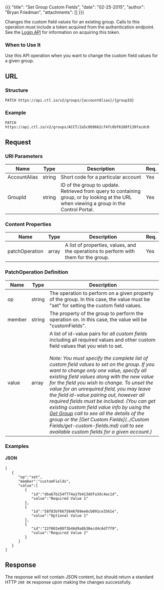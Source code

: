 {{{
  "title": "Set Group Custom Fields",
  "date": "02-25-2015",
  "author": "Bryan Friedman",
  "attachments": []
}}}

Changes the custom field values for an existing group. Calls to this operation must include a token acquired from the authentication endpoint. See the [Login API](../Authentication/login.md) for information on acquiring this token.

### When to Use It

Use this API operation when you want to change the custom field values for a given group.

## URL

### Structure

    PATCH https://api.ctl.io/v2/groups/{accountAlias}/{groupId}

### Example

    PATCH https://api.ctl.io/v2/groups/ACCT/2a5c0b9662cf4fc8bf6180f139facdc0

## Request

### URI Parameters

<table>
  <thead>
    <tr>
      <th>Name</th>
      <th>Type</th>
      <th>Description</th>
      <th>Req.</th>
    </tr>
  </thead>
  <tbody>
    <tr>
      <td>AccountAlias</td>
      <td>string</td>
      <td>Short code for a particular account</td>
      <td>Yes</td>
    </tr>
    <tr>
      <td>GroupId</td>
      <td>string</td>
      <td>ID of the group to update. Retrieved from query to containing group, or by looking at the URL when viewing a group in the Control Portal.</td>
      <td>Yes</td>
    </tr>
  </tbody>
</table>

### Content Properties

<table>
  <thead>
    <tr>
      <th>Name</th>
      <th>Type</th>
      <th>Description</th>
      <th>Req.</th>
    </tr>
  </thead>
  <tbody>
    <tr>
      <td>patchOperation</td>
      <td>array</td>
      <td>A list of properties, values, and the operations to perform with them for the group.</td>
      <td>Yes</td>
    </tr>
  </tbody>
</table>

### PatchOperation Definition

|Name|Type|Description|
|---|---|---|
|op|string|The operation to perform on a given property of the group. In this case, the value must be "set" for setting the custom field values.|
|member|string|The property of the group to perform the operation on. In this case, the value will be "customFields".|
|value|array|A list of id-value pairs for _all custom fields_ including all required values and other custom field values that you wish to set.<br/><br/>_Note: You must specify the complete list of custom field values to set on the group. If you want to change only one value, specify all existing field values along with the new value for the field you wish to change. To unset the value for an unrequired field, you may leave the field id-value pairing out, however all required fields must be included. (You can get existing custom field value info by using the [Get Group](get-group.md) call to see all the details of the group or the [Get Custom Fields](../Custom Fields/get-custom-fields.md) call to see available custom fields for a given account.)_|


### Examples

#### JSON

    [
       {
          "op":"set",
          "member":"customFields",
          "value":[
             {
                "id":"dba67b154f774a1fb413ddfa3dc4ac1d",
                "value":"Required Value 1"
             },
             {
                "id":"58f83bf6675846769ee6cb091ce3561e",
                "value":"Optional Value 1"
             },
             {
                "id":"22f002e08f3b46d9a8b38ecd4c6df7f9",
                "value":"Required Value 2"
             }
          ]
       }
    ]

## Response

The response will not contain JSON content, but should return a standard HTTP `200 OK` response upon making the changes successfully.

